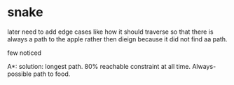 # snake


later need to add edge cases like how it should traverse so that there is always a path to the apple rather then dieign because it did not find aa path.


few noticed

A*:
  solution: longest path.
            80% reachable constraint at all time.
            Always-possible path to food.
